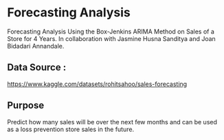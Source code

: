 # Forecasting Analysis
Forecasting Analysis Using the Box-Jenkins ARIMA Method on Sales of a Store for 4 Years. In collaboration with Jasmine Husna Sanditya and Joan Bidadari Annandale.

## Data Source :
https://www.kaggle.com/datasets/rohitsahoo/sales-forecasting

## Purpose
Predict how many sales will be over the next few months and can be used as a loss prevention store sales in the future.

